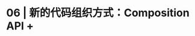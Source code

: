 # 06 \| 新的代码组织方式：Composition API + <script setup=""> 到底好在哪里？</h1><p>作者: 大圣<p>完成时间: <p>总结时间: <p><img src="https://static001.geekbang.org/resource/image/c8/9a/c81514ac0182b99b33fdb59e1686939a.jpg" alt=""><p><audio><source src="https://static001.geekbang.org/resource/audio/8d/68/8d6167474382c3645c612832e5c7fb68.mp3" type="audio/mpeg"></audio><p>你好，我是大圣，欢迎进入课程的第六讲。</p><p>在上一讲中，我带你搭建了项目的雏形，这是后面项目开发的起点。从今天开始，我就带你在这个骨架结构的基础之上，开始项目的实战开发。首先我们要掌握的，就是 Vue 3 的Composition API + &lt;script setup&gt;这种最新的代码组织方式。</p><p><img src="https://static001.geekbang.org/resource/image/6f/0a/6fd86f3d33a0200d64c7423bc88e890a.png?wh=1222x432" alt=""></p><p>我们在前面的第三讲中，有详细地讲到过 Composition API ，相信你对这个API 的语法细节已经有所掌握了。那你肯定会很好奇，这个&lt;script setup&gt;又是什么？为什么尤雨溪要在微博上强推&lt;script setup&gt;呢？</p><p>别急，今天我就带你使用Composition API 和 &lt;script setup&gt; 去重构第二讲的清单应用。在重构的过程中，你能逐渐明白，<strong>Composition API 可以让我们更好地组织代码结构</strong>，而让你感到好奇的 &lt;script setup&gt;本质上是以一种更精简的方式来书写Composition API 。</p><h2>Composition API 和 &lt;script setup&gt; 上手</h2><p>首先我想提醒你，我们在这一讲中写代码的方式，就和前面的第二讲有很大的区别。</p><p>在第二讲中，我们开发清单应用时，是直接在浏览器里使用 Options API 的方式写代码；但在接下来的开发中，我们会直接用单文件组件——也就是 <code>.vue</code> 文件，的开发方式。这种文件格式允许我们把 Vue 组件的HTML、CSS和JavaScript写在单个文件内容中。下面我带你用单文件组件的方式，去重构第二讲做的清单应用。</p><!-- [[[read_end]]] --><p>我们现在已经搭建好了项目的骨架，以后在这个骨架之内会有很多页面和组件。从这里开始，我们就要逐步适应组件化的开发思路，新的功能会以组件的方式来组织。</p><p>按照上一讲制定的规范，首先，我们打开项目文件夹下面的src下的components目录，新建一个Todolist.vue ，并在这个文件里写出下面的代码：</p><pre><code class="language-xml">&lt;template&gt; &lt;div&gt; &lt;h1 @click="add"&gt;{{count}}&lt;/h1&gt; &lt;/div&gt; &lt;/template&gt; &lt;script setup&gt; import { ref } from "vue"; let count = ref(1) function add(){ count.value++ } &lt;/script&gt; &lt;style&gt; h1 { color: red; } &lt;/style&gt; </code></pre><p>在上述代码中，我们使用template标签放置模板、script 标签放置逻辑代码，并且用setup标记我们使用&lt;script setup&gt;的语法，style标签放置CSS样式。</p><p>从具体效果上看，这段代码实现了一个累加器。在 &lt;script setup&gt; 语法中，我们使用引入的ref函数包裹数字，返回的count变量就是响应式的数据，使用add函数实现数字的修改。需要注意的是，对于ref返回的响应式数据，我们需要修改 <code>.value</code> 才能生效，而在 &lt;script setup&gt; 标签内定义的变量和函数，都可以在模板中直接使用。</p><p>实现累加器以后，我们再回到src/pages/Home.vue 组件中，使用如下代码显示清单应用。在这段代码里，我们直接import TodoList.vue组件，然后&lt;script setup&gt;会自动把组件注册到当前组件，这样我们就可以直接在template中使用 <todolist> 来显示清单的功能。</todolist></p><pre><code class="language-xml">&lt;template&gt; &lt;h1&gt;这是首页&lt;/h1&gt; &lt;TodoList /&gt; &lt;/template&gt; &lt;script setup&gt; import TodoList from '../components/TodoList.vue' &lt;/script&gt; </code></pre><p>这个时候我们就把清单功能独立出来了，可以在任意你需要的地方复用。在课程的后续内容中，我会详细给你介绍基于组件去搭建应用的方式。<strong>通过这种方式，你可以实现对业务逻辑的复用。这样做的好处就是，如果有其他页面也需要用到这个功能，可以直接复用过去。</strong></p><p>然后，我们就可以基于新的语法实现之前的清单应用。下面的代码就是把之前的代码移植过来后，使用ref包裹的响应式数据。在你修改title和todos的时候，注意要修改响应式数据的value属性。</p><pre><code class="language-xml">&lt;template&gt; &lt;div&gt; &lt;input type="text" v-model="title" @keydown.enter="addTodo" /&gt; &lt;ul v-if="todos.length"&gt; &lt;li v-for="todo in todos"&gt; &lt;input type="checkbox" v-model="todo.done" /&gt; &lt;span :class="{ done: todo.done }"&gt; {{ todo.title }}&lt;/span&gt; &lt;/li&gt; &lt;/ul&gt; &lt;/div&gt; &lt;/template&gt; &lt;script setup&gt; import { ref } from "vue"; let title = ref(""); let todos = ref([{title:'学习Vue',done:false}]) function addTodo() { todos.value.push({ title: title.value, done: false, }); title.value = ""; } &lt;/script&gt; </code></pre><h2>计算属性</h2><p>在第二讲开发的清单应用中，我们也用到了计算属性，在Composition API的语法中，计算属性和生命周期等功能，都可以脱离Vue的组件机制单独使用 。我们向TodoList.vue代码块中加入下面的代码：</p><pre><code class="language-xml">&lt;template&gt; &lt;div&gt; &lt;input type="text" v-model="title" @keydown.enter="addTodo" /&gt; &lt;button v-if="active &lt; all" @click="clear"&gt;清理&lt;/button&gt; &lt;ul v-if="todos.length"&gt; &lt;li v-for="todo in todos"&gt; &lt;input type="checkbox" v-model="todo.done" /&gt; &lt;span :class="{ done: todo.done }"&gt; {{ todo.title }}&lt;/span&gt; &lt;/li&gt; &lt;/ul&gt; &lt;div v-else&gt;暂无数据&lt;/div&gt; &lt;div&gt; 全选&lt;input type="checkbox" v-model="allDone" /&gt; &lt;span&gt; {{ active }} / {{ all }} &lt;/span&gt; &lt;/div&gt; &lt;/div&gt; &lt;/template&gt; &lt;script setup&gt; import { ref,computed } from "vue"; let title = ref(""); let todos = ref([{title:'学习Vue',done:false}]) function addTodo() { ... } function clear() { todos.value = todos.value.filter((v) =&gt; !v.done); } let active = computed(() =&gt; { return todos.value.filter((v) =&gt; !v.done).length; }); let all = computed(() =&gt; todos.value.length); let allDone = computed({ get: function () { return active.value === 0; }, set: function (value) { todos.value.forEach((todo) =&gt; { todo.done = value; }); }, }); &lt;/script&gt; </code></pre><p>在这这段代码中，具体的计算属性的逻辑和第二讲一样，区别仅在于computed的用法上。你能看到，第二讲的computed是组件的一个配置项，而这里的computed的用法是单独引入使用。</p><h2>Composition API 拆分代码</h2><p>讲到这里，可能你就会意识到，之前的累加器和清单，虽然功能都很简单，但也属于两个功能模块。如果在一个页面里有这两个功能，那就需要在data和methods里分别进行配置。但这样的话，数据和方法相关的代码会写在一起，在组件代码行数多了以后就不好维护。<strong>所以，我们需要使用Composition API 的逻辑来拆分代码，把一个功能相关的数据和方法都维护在一起。</strong></p><p>但是，所有功能代码都写在一起的话，也会带来一些问题：随着功能越来越复杂，script 内部的代码也会越来越多。因此，我们可以进一步对代码进行拆分，把功能独立的模块封装成一个独立的函数，真正做到按需拆分。</p><p>在下面，我们新建了一个函数 useTodos：</p><pre><code class="language-xml">function useTodos() { let title = ref(""); let todos = ref([{ title: "学习Vue", done: false }]); function addTodo() { todos.value.push({ title: title.value, done: false, }); title.value = ""; } function clear() { todos.value = todos.value.filter((v) =&gt; !v.done); } let active = computed(() =&gt; { return todos.value.filter((v) =&gt; !v.done).length; }); let all = computed(() =&gt; todos.value.length); let allDone = computed({ get: function () { return active.value === 0; }, set: function (value) { todos.value.forEach((todo) =&gt; { todo.done = value; }); }, }); return { title, todos, addTodo, clear, active, all, allDone }; } </code></pre><p>这个函数就是把那些和清单相关的所有数据和方法，都放在函数内部定义并且返回，这样这个函数就可以放在任意的地方来维护。</p><p>而我们的组件入口，也就是&lt;script setup&gt;中的代码，就可以变得非常简单和清爽了。在下面的代码中，我们只需要调用useTodos，并且获取所需要的变量即可，具体的实现逻辑可以去useTodos内部维护，代码可维护性大大增强。</p><pre><code class="language-xml">&lt;script setup&gt; import { ref, computed } from "vue"; let count = ref(1) function add(){ count.value++ } let { title, todos, addTodo, clear, active, all, allDone } = useTodos(); &lt;/script&gt; </code></pre><p>我们在使用Composition API 拆分功能时，也就是执行useTodos的时候，ref、computed等功能都是从 Vue 中单独引入，而不是依赖this上下文。其实你可以把组件内部的任何一段代码，从组件文件里抽离出一个独立的文件进行维护。</p><p>现在，我们引入追踪鼠标位置的需求进行讲解，比如我们项目中可能有很多地方需要显示鼠标的坐标位置，那我们就可以在项目的src/utils文件夹下面新建一个mouse.js。我们先从 Vue 中引入所需要的ref函数，然后暴露一个函数，函数内部和上面封装的useTodos类似，不过这次独立成了文件，放在utils文件下独立维护，提供给项目的所有组件使用。</p><pre><code class="language-xml">import {ref} from 'vue' export function useMouse(){ const x = ref(0) const y = ref(0) return {x, y} } </code></pre><p>想获取鼠标的位置，我们就需要监听mousemove事件。这需要在组件加载完毕后执行，在Composition API中，我们可以直接引入onMounted和onUnmounted来实现生命周期的功能。</p><p>看下面的代码，组件加载的时候，会触发onMounted生命周期，我们执行监听mousemove事件，从而去更新鼠标位置的x和y的值；组件卸载的时候，会触发onUnmounted生命周期，解除mousemove事件。</p><pre><code class="language-xml"> import {ref, onMounted,onUnmounted} from 'vue' export function useMouse(){ const x = ref(0) const y = ref(0) function update(e) { x.value = e.pageX y.value = e.pageY } onMounted(() =&gt; { window.addEventListener('mousemove', update) }) onUnmounted(() =&gt; { window.removeEventListener('mousemove', update) }) return { x, y } } </code></pre><p>完成了上面的鼠标事件封装这一步之后，我们在组件的入口就可以和普通函数一样使用useMouse函数。在下面的代码中，上面的代码返回的x和y的值可以在模板任意地方使用，也会随着鼠标的移动而改变数值。</p><pre><code class="language-xml">import {useMouse} from '../utils/mouse' let {x,y} = useMouse() </code></pre><p>相信到这里，你一定能体会到 Composition API 对代码组织方式的好处。简单来看，<strong>因为ref和computed等功能都可以从 Vue 中全局引入，所以我们就可以把组件进行任意颗粒度的拆分和组合</strong>，这样就大大提高了代码的可维护性和复用性。</p><h2>&lt;script setup&gt; 好用的功能</h2><p>Composition API 带来的好处你已经掌握了，而&lt;script setup&gt;是为了提高我们使用Composition API 的效率而存在的。我们还用累加器来举例，如果没有&lt;script setup&gt;，那么我们需要写出下面这样的代码来实现累加器。</p><pre><code class="language-xml">&lt;script &gt; import { ref } from "vue"; export default { setup() { let count = ref(1) function add() { count.value++ } return { count, add } } } &lt;/script&gt; </code></pre><p>在上面的代码中，我们要在&lt;script&gt;中导出一个对象。我们在setup配置函数中写代码时，和Options的写法比，也多了两层嵌套。并且，我们还要在setup函数中，返回所有需要在模板中使用的变量和方法。上面的代码中，setup函数就返回了count和add。</p><p><strong>使用 &lt;script setup&gt; 可以让代码变得更加精简，这也是现在开发 Vue 3 项目必备的写法</strong>。除了我们上面介绍的功能，&lt;script setup&gt;还有其它一些很好用的功能，比如能够使用顶层的await去请求后端的数据等等，我们会在后面的项目中看到这种使用方法。</p><h2>style样式的特性</h2><p>除了script相关的配置，我也有必要给你介绍一下style样式的配置。比如，在style标签上，当我们加上scoped这个属性的时候，我们定义的CSS就只会应用到当前组件的元素上，这样就很好地避免了一些样式冲突的问题。</p><p>我们项目中的样式也可以加上如下标签：</p><pre><code class="language-xml">&lt;style scoped&gt; h1 { color: red; } &lt;/style&gt;&gt; </code></pre><p>这样，组件就会解析成下面代码的样子。标签和样式的属性上，新增了data-的前缀，确保只在当前组件生效。</p><pre><code class="language-xml">&lt;h1 data-v-3de47834=""&gt;1&lt;/h1&gt; &lt;style scoped&gt; h1[data-v-3de47834]&nbsp;{ color: red; } &lt;/style&gt; </code></pre><p>如果在scoped内部，你还想写全局的样式，那么你可以用:global来标记，这样能确保你可以很灵活地组合你的样式代码（后面项目中用到的话，我还会结合实战进行讲解）。而且我们甚至可以通过v-bind函数，直接在CSS中使用JavaScript中的变量。</p><p>在下面这段代码中, 我在script里定义了一个响应式的color变量，并且在累加的时候，将变量随机修改为红或者蓝。在style内部，我们使用v-bind函数绑定color的值，就可以动态地通过JavaScript的变量实现CSS的样式修改，点击累加器的时候文本颜色会随机切换为红或者蓝。</p><pre><code class="language-xml">&lt;template&gt; &lt;div&gt; &lt;h1 @click="add"&gt;{{ count }}&lt;/h1&gt; &lt;/div&gt; &lt;/template&gt; &lt;script setup&gt; import { ref } from "vue"; let count = ref(1) let color = ref('red') function add() { count.value++ color.value = Math.random()&gt;0.5? "blue":"red" } &lt;/script&gt; &lt;style scoped&gt; h1 { color:v-bind(color); } &lt;/style&gt;&gt; </code></pre><p>点击累加器时文本颜色的切换效果，如下图所示：</p><p><img src="https://static001.geekbang.org/resource/image/59/18/5974c0d7dbce32306bd2a207a6a37f18.gif?wh=343x105" alt="图片"></p><h2>总结</h2><p>我们来总结一下今天都学到了什么吧。今天的主要任务就是使用Composition API +&lt;script setup&gt;的语法复现第二讲的清单应用，我们首先通过累加器的例子介绍了ref这个函数的使用；之后我们讲到，在Composition API的语法中，所有的功能都是通过全局引入的方式使用的，并且通过&lt;script setup&gt;的功能，我们定义的变量、函数和引入的组件，都不需要额外的生命周期，就可以直接在模板中使用。</p><p>然后，我们通过把功能拆分成函数和文件的方式，掌握到Composition API组织代码的方式，我们可以任意拆分组件的功能，抽离出独立的工具函数，大大提高了代码的可维护性。</p><p>最后我们还学习了style标签的特殊属性，通过标记scoped可以让样式只在当前的组件内部生效，还可以通过v-bind函数来使用JavaScript中的变量去渲染样式，如果这个变量是响应式数据，就可以很方便地实现样式的切换。</p><p>相信学完今天这一讲，你一定会对我们为什么需要Composition API有更进一步的认识，而对于&lt;script setup&gt;来说，则可以帮助我们更好且更简洁的写Compostion的语法。在后面，我们的项目会全部使用Composition API + &lt;script setup&gt;来进行书写。</p><h2>思考题</h2><p>最后给你留一个思考题，Composition API 和 &lt;script setup&gt; 虽然能提高开发效率，但是带来的一些新的语法，比如ref返回的数据就需要修改 value属性；响应式和生命周期也需要import后才能使用等等，很多人也在社区批评这是 Vue 造的“方言” ，那你怎么看呢？</p><p>欢迎你在留言区分享你的想法，当然也推荐你把这一讲推荐给你自己的朋友、同事。我们下一讲见！</p></script>



